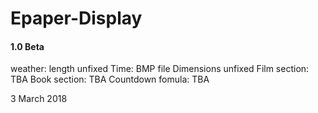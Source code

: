 # Epaper-Display

#### 1.0 Beta 

weather: length unfixed
Time: BMP file Dimensions unfixed
Film section: TBA
Book section: TBA
Countdown fomula: TBA

3 March 2018
